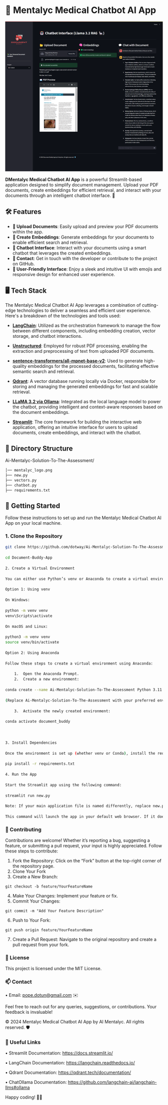# 📄 Mentalyc Medical Chatbot AI App

![Mentalyc Medical Chatbot AI App](sct.png)

**DMentalyc Medical Chatbot AI App** is a powerful Streamlit-based application designed to simplify document management. Upload your PDF documents, create embeddings for efficient retrieval, and interact with your documents through an intelligent chatbot interface. 🚀

## 🛠️ Features

- **📂 Upload Documents**: Easily upload and preview your PDF documents within the app.
- **🧠 Create Embeddings**: Generate embeddings for your documents to enable efficient search and retrieval.
- **🤖 Chatbot Interface**: Interact with your documents using a smart chatbot that leverages the created embeddings.
- **📧 Contact**: Get in touch with the developer or contribute to the project on GitHub.
- **🌟 User-Friendly Interface**: Enjoy a sleek and intuitive UI with emojis and responsive design for enhanced user experience.

## 🖥️ Tech Stack

The Mentalyc Medical Chatbot AI App leverages a combination of cutting-edge technologies to deliver a seamless and efficient user experience. Here's a breakdown of the technologies and tools used:

- **[LangChain](https://langchain.readthedocs.io/)**: Utilized as the orchestration framework to manage the flow between different components, including embedding creation, vector storage, and chatbot interactions.
  
- **[Unstructured](https://github.com/Unstructured-IO/unstructured)**: Employed for robust PDF processing, enabling the extraction and preprocessing of text from uploaded PDF documents.
  
- **[sentence-transformers/all-mpnet-base-v2](https://huggingface.co/BAAI/bge-small-en)**: Used to generate high-quality embeddings for the processed documents, facilitating effective semantic search and retrieval.
  
- **[Qdrant](https://qdrant.tech/)**: A vector database running locally via Docker, responsible for storing and managing the generated embeddings for fast and scalable retrieval.
  
- **[LLaMA 3.2 via Ollama](https://ollama.com/)**: Integrated as the local language model to power the chatbot, providing intelligent and context-aware responses based on the document embeddings.
  
- **[Streamlit](https://streamlit.io/)**: The core framework for building the interactive web application, offering an intuitive interface for users to upload documents, create embeddings, and interact with the chatbot.

## 📁 Directory Structure

Ai-Mentalyc-Solution-To-The-Assessment/
```
│── mentalyc_logo.png
├── new.py
├── vectors.py
├── chatbot.py
├── requirements.txt
```

## 🚀 Getting Started

Follow these instructions to set up and run the Mentalyc Medical Chatbot AI App on your local machine.

### 1. Clone the Repository

```bash
git clone https://github.com/dotway/Ai-Mentalyc-Solution-To-The-Assessment.git

cd Document-Buddy-App

2. Create a Virtual Environment

You can either use Python’s venv or Anaconda to create a virtual environment for managing dependencies.

Option 1: Using venv

On Windows:

python -m venv venv
venv\Scripts\activate

On macOS and Linux:

python3 -m venv venv
source venv/bin/activate

Option 2: Using Anaconda

Follow these steps to create a virtual environment using Anaconda:

	1.	Open the Anaconda Prompt.
	2.	Create a new environment:

conda create --name Ai-Mentalyc-Solution-To-The-Assessment Python 3.11.4 

(Replace Ai-Mentalyc-Solution-To-The-Assessment with your preferred environment name if desired).

	3.	Activate the newly created environment:

conda activate document_buddy



3. Install Dependencies

Once the environment is set up (whether venv or Conda), install the required dependencies using requirements.txt:

pip install -r requirements.txt

4. Run the App

Start the Streamlit app using the following command:

streamlit run new.py

Note: If your main application file is named differently, replace new.py with your actual file name (e.g., app.py).

This command will launch the app in your default web browser. If it doesn’t open automatically, navigate to the URL provided in the terminal (usually http://localhost:8501).
```

### 🤝 Contributing

Contributions are welcome! Whether it’s reporting a bug, suggesting a feature, or submitting a pull request, your input is highly appreciated. Follow these steps to contribute:

1.	Fork the Repository: Click on the “Fork” button at the top-right corner of the repository page.
2.	Clone Your Fork
3.	Create a New Branch:

```
git checkout -b feature/YourFeatureName
```


4.	Make Your Changes: Implement your feature or fix.
5.	Commit Your Changes:

```
git commit -m "Add Your Feature Description"
```


6.	Push to Your Fork:

```
git push origin feature/YourFeatureName
```


7.	Create a Pull Request: Navigate to the original repository and create a pull request from your fork.

### 📄 License

This project is licensed under the MIT License.

### 📫 Contact

•	Email: pope.dotun@gmail.com ✉️

Feel free to reach out for any queries, suggestions, or contributions. Your feedback is invaluable!

© 2024 Mentalyc Medical Chatbot AI App by AI Mentalyc. All rights reserved. 🛡️

### 🔗 Useful Links


•	Streamlit Documentation: https://docs.streamlit.io/

•	LangChain Documentation: https://langchain.readthedocs.io/

•	Qdrant Documentation: https://qdrant.tech/documentation/

•	ChatOllama Documentation: https://github.com/langchain-ai/langchain-llms#ollama

Happy coding! 🚀✨
